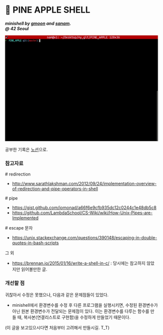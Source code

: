 # :pineapple: PINE APPLE SHELL
***minishell by [gmoon](https://github.com/moon9ua) and [sanam](https://github.com/simian114).***<br>
***@ 42 Seoul***

![GIF](GIF.gif)

공부한 기록은 [노션](https://www.notion.so/minishell-d7163467fb3b441f98b972b18e1447b8)으로.

### 참고자료

\# redirection
* http://www.sarathlakshman.com/2012/09/24/implementation-overview-of-redirection-and-pipe-operators-in-shell

\# pipe
* https://gist.github.com/iomonad/a66f6e9cfb935dc12c0244c1e48db5c8
* https://github.com/LambdaSchool/CS-Wiki/wiki/How-Unix-Pipes-are-Implemented

\# escape 문자
* https://unix.stackexchange.com/questions/390148/escaping-in-double-quotes-in-bash-scripts

그 외
* https://brennan.io/2015/01/16/write-a-shell-in-c/
: 당시에는 참고하지 않았지만 읽어볼만한 글.

### 개선할 점

귀찮아서 수정은 못했으나, 다음과 같은 문제점들이 있었다.

* minishell에서 환경변수를 수정 후 다른 프로그램을 실행시키면, 수정된 환경변수가 아닌 원본 환경변수가 전달되는 문제점이 있다. 이는 환경변수를 다루는 함수를 만들 때, 복사본(연결리스트로 구현함)을 수정하게 만들었기 때문이다.

(이 글을 보고있으시다면 처음부터 고려해서 만들시길. T_T)
